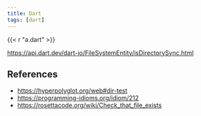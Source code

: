 ```yaml
---
title: Dart
tags: [dart]
---
```


{{< r "a.dart" >}}

<https://api.dart.dev/dart-io/FileSystemEntity/isDirectorySync.html>

## References

- <https://hyperpolyglot.org/web#dir-test>
- <https://programming-idioms.org/idiom/212>
- <https://rosettacode.org/wiki/Check_that_file_exists>
